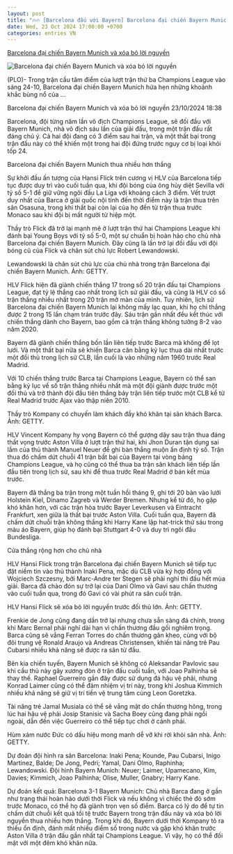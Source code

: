 ```yaml
---
layout: post
title: "🔥🔥 [Barcelona đấu với Bayern] Barcelona đại chiến Bayern Munich và xóa bỏ lời nguyền"
date: Wed, 23 Oct 2024 17:00:00 +0700
categories: entries VN
---
```

[Barcelona đại chiến Bayern Munich và xóa bỏ lời nguyền](https://plo.vn/barcelona-dai-chien-bayern-munich-va-xoa-bo-loi-nguyen-post816321.html)

![Barcelona đại chiến Bayern Munich và xóa bỏ lời nguyền](https://image.plo.vn/1200x630/Uploaded/2024/kwvobciv/2024_10_23/barcelona-dai-chien-bayern-munich-va-xoa-bo-loi-nguyen-2-3024.jpg)

(PLO)- Trong trận cầu tâm điểm của lượt trận thứ ba Champions League vào sáng 24-10, Barcelona đại chiến Bayern Munich hứa hẹn những khoảnh khắc bùng nổ của ...

Barcelona đại chiến Bayern Munich và xóa bỏ lời nguyền 23/10/2024 18:38

Barcelona, đội từng năm lần vô địch Champions League, sẽ đối đầu với Bayern Munich, nhà vô địch sáu lần của giải đấu, trong một trận đấu rất đáng chú ý. Cả hai đội đang có 3 điểm sau hai trận, và một thất bại trong trận đấu này có thể khiến một trong hai đội đứng trước nguy cơ bị loại khỏi tốp 24.

Barcelona đại chiến Bayern Munich thua nhiều hơn thắng

Sự khởi đầu ấn tượng của Hansi Flick trên cương vị HLV của Barcelona tiếp tục được duy trì vào cuối tuần qua, khi đội bóng của ông hủy diệt Sevilla với tỷ số 5-1 để giữ vững ngôi đầu La Liga với khoảng cách 3 điểm. Vết trượt duy nhất của Barca ở giải quốc nội tính đến thời điểm này là trận thua trên sân Osasuna, trong khi thất bại còn lại của họ đến từ trận thua trước Monaco sau khi đội bị mất người từ hiệp một.

Thầy trò Flick đã trở lại mạnh mẽ ở lượt trận thứ hai Champions League khi đánh bại Young Boys với tỷ số 5-0, một sự chuẩn bị hoàn hảo cho chủ nhà Barcelona đại chiến Bayern Munich. Đây cũng là lần trở lại đối đầu với đội bóng cũ của Flick và chân sút chủ lực Robert Lewandowski.

Lewandowski là chân sút chủ lực của chủ nhà trong trận Barcelona đại chiến Bayern Munich. Ảnh: GETTY.

HLV Flick hiện đã giành chiến thắng 17 trong số 20 trận đấu tại Champions League, đạt tỷ lệ thắng cao nhất trong lịch sử giải đấu, và cũng là HLV có số trận thắng nhiều nhất trong 20 trận mở màn của mình. Tuy nhiên, lịch sử Barcelona đại chiến Bayern Munich lại không mấy lạc quan, khi họ chỉ thắng được 2 trong 15 lần chạm trán trước đây. Sáu trận gần nhất đều kết thúc với chiến thắng dành cho Bayern, bao gồm cả trận thắng không tưởng 8-2 vào năm 2020.

Bayern đã giành chiến thắng bốn lần liên tiếp trước Barca mà không để lọt lưới. Và một thất bại nữa sẽ khiến Barca cân bằng kỷ lục thua dài nhất trước một đối thủ trong lịch sử CLB, lần cuối là vào những năm 1960 trước Real Madrid.

Với 10 chiến thắng trước Barca tại Champions League, Bayern có thể san bằng kỷ lục về số trận thắng nhiều nhất mà một đội giành được trước một đối thủ và trở thành đội đầu tiên thắng bảy trận liên tiếp trước một CLB kể từ Real Madrid trước Ajax vào thập niên 2010.

Thầy trò Kompany có chuyến làm khách đầy khó khăn tại sân khách Barca. Ảnh: GETTY.

HLV Vincent Kompany hy vọng Bayern có thể gượng dậy sau trận thua đáng thất vọng trước Aston Villa ở lượt trận thứ hai, khi Jhon Duran tận dụng sai lầm của thủ thành Manuel Neuer để ghi bàn thắng muộn ấn định tỷ số. Trận thua đó chấm dứt chuỗi 41 trận bất bại của Bayern tại vòng bảng Champions League, và họ cũng có thể thua ba trận sân khách liên tiếp lần đầu tiên trong lịch sử, sau khi để thua trước Real Madrid ở bán kết mùa trước.

Bayern đã thắng ba trận trong một tuần hồi tháng 9, ghi tới 20 bàn vào lưới Holstein Kiel, Dinamo Zagreb và Werder Bremen. Nhưng kể từ đó, họ gặp khó khăn hơn, với các trận hòa trước Bayer Leverkusen và Eintracht Frankfurt, xen giữa là thất bại trước Aston Villa. Cuối tuần qua, Bayern đã chấm dứt chuỗi trận không thắng khi Harry Kane lập hat-trick thứ sáu trong màu áo Bayern, giúp họ đánh bại Stuttgart 4-0 và duy trì ngôi đầu Bundesliga.

Cửa thắng rộng hơn cho chủ nhà

HLV Hansi Flick trong trận Barcelona đại chiến Bayern Munich sẽ tiếp tục đặt niềm tin vào thủ thành Inaki Pena, mặc dù CLB vừa ký hợp đồng với Wojciech Szczesny, bởi Marc-Andre ter Stegen sẽ phải nghỉ thi đấu hết mùa giải. Barca đã chào đón sự trở lại của Dani Olmo và Gavi sau chấn thương vào cuối tuần qua, trong đó Gavi có vài phút ra sân cuối trận.

HLV Hansi Flick sẽ xóa bỏ lời nguyền trước đối thủ lớn. Ảnh: GETTY.

Frenkie de Jong cũng đang dần trở lại nhưng chưa sẵn sàng đá chính, trong khi Marc Bernal phải nghỉ dài hạn vì chấn thương đầu gối nghiêm trọng. Barca cũng sẽ vắng Ferran Torres do chấn thương gân kheo, cùng với bộ đôi trung vệ Ronald Araujo và Andreas Christensen, khiến tài năng trẻ Pau Cubarsi nhiều khả năng sẽ được ra sân từ đầu.

Bên kia chiến tuyến, Bayern Munich sẽ không có Aleksandar Pavlovic sau khi cầu thủ này gãy xương đòn ở trận đấu cuối tuần, với Joao Palhinha sẽ thay thế. Raphael Guerreiro gần đây được sử dụng đá hậu vệ phải, nhưng Konrad Laimer cũng có thể đảm nhiệm vị trí này, trong khi Joshua Kimmich nhiều khả năng sẽ giữ vị trí tiền vệ trung tâm cùng Leon Goretzka.

Tài năng trẻ Jamal Musiala có thể sẽ vắng mặt do chấn thương hông, trong lúc hai hậu vệ phải Josip Stanisic và Sacha Boey cũng đang phải ngồi ngoài, dẫn đến việc Guerreiro có thể tiếp tục chơi ở cánh phải.

Hùm xám nước Đức có dấu hiệu mong manh dễ vỡ khi rời khỏi sân nhà. Ảnh: GETTY.

Dự đoán đội hình ra sân Barcelona: Inaki Pena; Kounde, Pau Cubarsi, Inigo Martinez, Balde; De Jong, Pedri; Yamal, Dani Olmo, Raphinha; Lewandowski. Đội hình Bayern Munich: Neuer; Laimer, Upamecano, Kim, Davies; Kimmich, Joao Palhinha; Olise, Muller, Gnabry; Harry Kane.

Dự đoán kết quả: Barcelona 3-1 Bayern Munich: Chủ nhà Barca đang ở gần như trạng thái hoàn hảo dưới thời Flick và nếu không vì chiếc thẻ đỏ sớm trước Monaco, có thể họ đã giành trọn vẹn số điểm. Barca có lý do để tự tin chấm dứt chuỗi kết quả tồi tệ trước Bayern trong trận đấu này và xóa bỏ lời nguyền thua nhiều hơn thắng. Trong khi đó, Bayern dưới thời Kompany tỏ ra thiếu ổn định, đánh mất nhiều điểm số trong nước và gặp khó khăn trước Aston Villa ở trận đấu gần nhất tại Champions League. Vì vậy, họ có thể đối mặt với một đêm khó khăn nữa.

